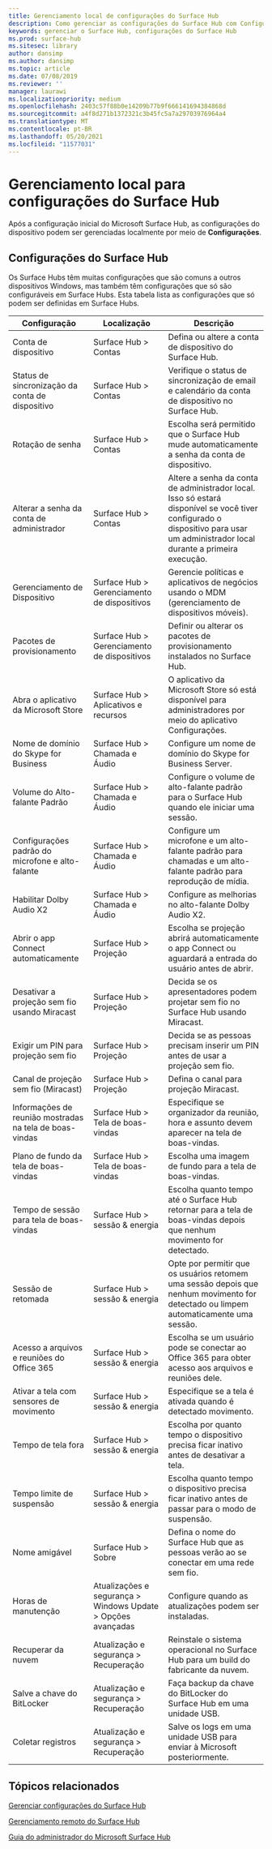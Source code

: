 ```yaml
---
title: Gerenciamento local de configurações do Surface Hub
description: Como gerenciar as configurações do Surface Hub com Configurações.
keywords: gerenciar o Surface Hub, configurações do Surface Hub
ms.prod: surface-hub
ms.sitesec: library
author: dansimp
ms.author: dansimp
ms.topic: article
ms.date: 07/08/2019
ms.reviewer: ''
manager: laurawi
ms.localizationpriority: medium
ms.openlocfilehash: 2403c57f88b0e14209b77b9f666141694384868d
ms.sourcegitcommit: a4f8d271b1372321c3b45fc5a7a29703976964a4
ms.translationtype: MT
ms.contentlocale: pt-BR
ms.lasthandoff: 05/20/2021
ms.locfileid: "11577031"
---
```

# <a name="local-management-for-surface-hub-settings"></a>Gerenciamento local para configurações do Surface Hub

Após a configuração inicial do Microsoft Surface Hub, as configurações do dispositivo podem ser gerenciadas localmente por meio de **Configurações**.

## <a name="surface-hub-settings"></a>Configurações do Surface Hub

Os Surface Hubs têm muitas configurações que são comuns a outros dispositivos Windows, mas também têm configurações que só são configuráveis em Surface Hubs. Esta tabela lista as configurações que só podem ser definidas em Surface Hubs. 

| Configuração | Localização | Descrição |
| ------- | -------- | ----------- |
| Conta de dispositivo | Surface Hub > Contas | Defina ou altere a conta de dispositivo do Surface Hub. |
| Status de sincronização da conta de dispositivo | Surface Hub > Contas | Verifique o status de sincronização de email e calendário da conta de dispositivo no Surface Hub. |
| Rotação de senha | Surface Hub > Contas | Escolha será permitido que o Surface Hub mude automaticamente a senha da conta de dispositivo.|
| Alterar a senha da conta de administrador  | Surface Hub > Contas | Altere a senha da conta de administrador local. Isso só estará disponível se você tiver configurado o dispositivo para usar um administrador local durante a primeira execução. |
| Gerenciamento de Dispositivo | Surface Hub > Gerenciamento de dispositivos | Gerencie políticas e aplicativos de negócios usando o MDM (gerenciamento de dispositivos móveis). |
| Pacotes de provisionamento | Surface Hub > Gerenciamento de dispositivos | Definir ou alterar os pacotes de provisionamento instalados no Surface Hub. |
| Abra o aplicativo da Microsoft Store | Surface Hub > Aplicativos e recursos | O aplicativo da Microsoft Store só está disponível para administradores por meio do aplicativo Configurações. |
| Nome de domínio do Skype for Business | Surface Hub > Chamada e Áudio | Configure um nome de domínio do Skype for Business Server. |
| Volume do Alto-falante Padrão | Surface Hub > Chamada e Áudio | Configure o volume de alto-falante padrão para o Surface Hub quando ele iniciar uma sessão. |
| Configurações padrão do microfone e alto-falante | Surface Hub > Chamada e Áudio | Configure um microfone e um alto-falante padrão para chamadas e um alto-falante padrão para reprodução de mídia. |
| Habilitar Dolby Audio X2 | Surface Hub > Chamada e Áudio | Configure as melhorias no alto-falante Dolby Audio X2. |
| Abrir o app Connect automaticamente | Surface Hub > Projeção | Escolha se projeção abrirá automaticamente o app Connect ou aguardará a entrada do usuário antes de abrir. |
| Desativar a projeção sem fio usando Miracast | Surface Hub > Projeção | Decida se os apresentadores podem projetar sem fio no Surface Hub usando Miracast. |
| Exigir um PIN para projeção sem fio | Surface Hub > Projeção | Decida se as pessoas precisam inserir um PIN antes de usar a projeção sem fio. |
| Canal de projeção sem fio (Miracast) | Surface Hub > Projeção | Defina o canal para projeção Miracast. |
| Informações de reunião mostradas na tela de boas-vindas | Surface Hub > Tela de boas-vindas | Especifique se organizador da reunião, hora e assunto devem aparecer na tela de boas-vindas. |
| Plano de fundo da tela de boas-vindas |  Surface Hub > Tela de boas-vindas | Escolha uma imagem de fundo para a tela de boas-vindas. |
| Tempo de sessão para tela de boas-vindas | Surface Hub > sessão & energia | Escolha quanto tempo até o Surface Hub retornar para a tela de boas-vindas depois que nenhum movimento for detectado. |
| Sessão de retomada | Surface Hub > sessão & energia | Opte por permitir que os usuários retomem uma sessão depois que nenhum movimento for detectado ou limpem automaticamente uma sessão. |
| Acesso a arquivos e reuniões do Office 365 | Surface Hub > sessão & energia | Escolha se um usuário pode se conectar ao Office 365 para obter acesso aos arquivos e reuniões dele. |
| Ativar a tela com sensores de movimento | Surface Hub > sessão & energia | Especifique se a tela é ativada quando é detectado movimento. |
| Tempo de tela fora | Surface Hub > sessão & energia | Escolha por quanto tempo o dispositivo precisa ficar inativo antes de desativar a tela. |
| Tempo limite de suspensão | Surface Hub > sessão & energia | Escolha quanto tempo o dispositivo precisa ficar inativo antes de passar para o modo de suspensão. |
| Nome amigável | Surface Hub > Sobre | Defina o nome do Surface Hub que as pessoas verão ao se conectar em uma rede sem fio. |
| Horas de manutenção | Atualizações e segurança > Windows Update > Opções avançadas | Configure quando as atualizações podem ser instaladas. |
| Recuperar da nuvem | Atualização e segurança > Recuperação | Reinstale o sistema operacional no Surface Hub para um build do fabricante da nuvem. |
| Salve a chave do BitLocker | Atualização e segurança > Recuperação | Faça backup da chave do BitLocker do Surface Hub em uma unidade USB. |
| Coletar registros | Atualização e segurança > Recuperação | Salve os logs em uma unidade USB para enviar à Microsoft posteriormente. | 

## <a name="related-topics"></a>Tópicos relacionados

[Gerenciar configurações do Surface Hub](manage-surface-hub-settings.md)

[Gerenciamento remoto do Surface Hub](remote-surface-hub-management.md)

[Guia do administrador do Microsoft Surface Hub](surface-hub-administrators-guide.md)
